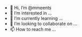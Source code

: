- 👋 Hi, I’m @mmeents
- 👀 I’m interested in ...
- 🌱 I’m currently learning ...
- 💞️ I’m looking to collaborate on ...
- 📫 How to reach me ...

<!---
mmeents/mmeents is a ✨ special ✨ repository because its `README.md` (this file) appears on your GitHub profile.
You can click the Preview link to take a look at your changes.
--->
